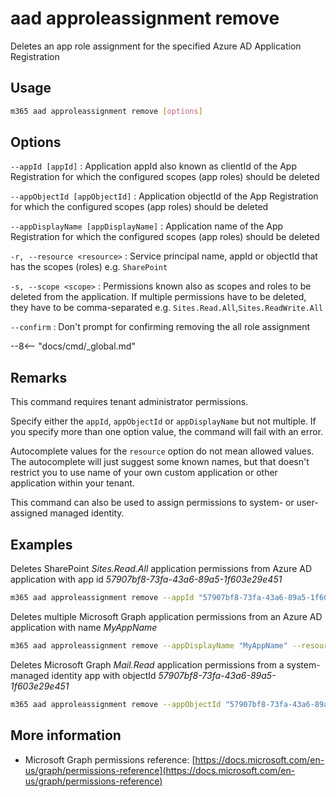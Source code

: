 # aad approleassignment remove

Deletes an app role assignment for the specified Azure AD Application Registration

## Usage

```sh
m365 aad approleassignment remove [options]
```

## Options

`--appId [appId]`
: Application appId also known as clientId of the App Registration for which the configured scopes (app roles) should be deleted

`--appObjectId [appObjectId]`
: Application objectId of the App Registration for which the configured scopes (app roles) should be deleted

`--appDisplayName [appDisplayName]`
: Application name of the App Registration for which the configured scopes (app roles) should be deleted

`-r, --resource <resource>`
: Service principal name, appId or objectId that has the scopes (roles) e.g. `SharePoint`

`-s, --scope <scope>`
: Permissions known also as scopes and roles to be deleted from the application. If multiple permissions have to be deleted, they have to be comma-separated e.g. `Sites.Read.All`,`Sites.ReadWrite.All`

`--confirm`
: Don't prompt for confirming removing the all role assignment

--8<-- "docs/cmd/_global.md"

## Remarks

This command requires tenant administrator permissions.

Specify either the `appId`, `appObjectId` or `appDisplayName` but not multiple. If you specify more than one option value, the command will fail with an error.

Autocomplete values for the `resource` option do not mean allowed values. The autocomplete will just suggest some known names, but that doesn't restrict you to use name of your own custom application or other application within your tenant.

This command can also be used to assign permissions to system- or user-assigned managed identity.

## Examples

Deletes SharePoint _Sites.Read.All_ application permissions from Azure AD application with app id _57907bf8-73fa-43a6-89a5-1f603e29e451_

```sh
m365 aad approleassignment remove --appId "57907bf8-73fa-43a6-89a5-1f603e29e451" --resource "SharePoint" --scope "Sites.Read.All"
```

Deletes multiple Microsoft Graph application permissions from an Azure AD application with name _MyAppName_

```sh
m365 aad approleassignment remove --appDisplayName "MyAppName" --resource "Microsoft Graph" --scope "Mail.Read,Mail.Send"
```

Deletes Microsoft Graph _Mail.Read_ application permissions from a system-managed identity app with objectId _57907bf8-73fa-43a6-89a5-1f603e29e451_

```sh
m365 aad approleassignment remove --appObjectId "57907bf8-73fa-43a6-89a5-1f603e29e451" --resource "Microsoft Graph" --scope "Mail.Read"
```

## More information

- Microsoft Graph permissions reference: [https://docs.microsoft.com/en-us/graph/permissions-reference](https://docs.microsoft.com/en-us/graph/permissions-reference)
